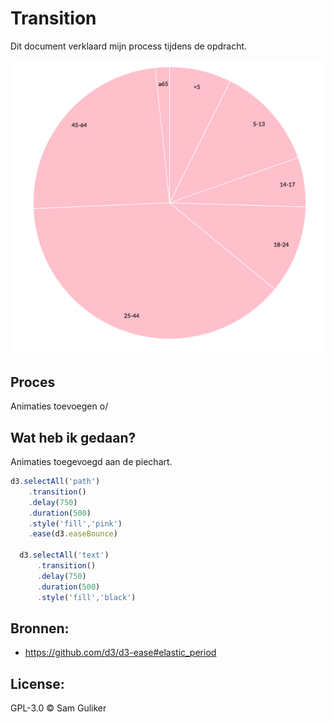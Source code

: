 # Transition
Dit document verklaard mijn process tijdens de opdracht.

![Alt text][cover]

## Proces
Animaties toevoegen o/

## Wat heb ik gedaan?
Animaties toegevoegd aan de piechart.


```JavaScript
d3.selectAll('path')
    .transition()
    .delay(750)
    .duration(500)
    .style('fill','pink')
    .ease(d3.easeBounce)

  d3.selectAll('text')
      .transition()
      .delay(750)
      .duration(500)
      .style('fill','black')
```

## Bronnen:
* https://github.com/d3/d3-ease#elastic_period

## License:
GPL-3.0 © Sam Guliker

[cover]: preview.png
